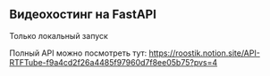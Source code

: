 ## Видеохостинг на FastAPI

Только локальный запуск

Полный API можно посмотреть тут:
https://roostik.notion.site/API-RTFTube-f9a4cd2f26a4485f97960d7f8ee05b75?pvs=4